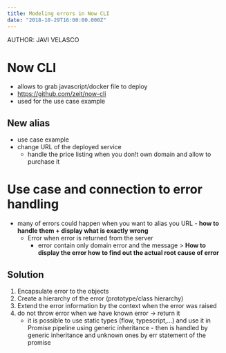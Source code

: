 ```yaml
---
title: Modeling errors in Now CLI
date: "2018-10-29T16:00:00.000Z"
---
```


AUTHOR: JAVI VELASCO

# Now CLI
* allows to grab javascript/docker file to deploy 
* https://github.com/zeit/now-cli
* used for the use case example

## New alias
* use case example
* change URL of the deployed service
  * handle the price listing when you don!t own domain and allow to purchase it

# Use case and connection to error handling
* many of errors could happen when you want to alias you URL - **how to handle them + display what is exactly wrong**
  * Error when error is returned from the server
    * error contain only domain error and the message > **How to display the error how to find out the actual root cause of error**
  
## Solution
1. Encapsulate error to the objects 
2. Create a hierarchy of the error (prototype/class hierarchy)
3. Extend the error information by the context when the error was raised
4. do not throw error when we have known error -> return it 
    * it is possible to use static types (flow, typescript,...) and use it in Promise pipeline using generic inheritance - then is handled by generic inheritance and unknown ones by err statement of the promise

